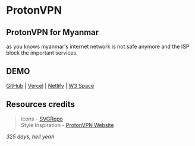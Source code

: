 # ProtonVPN
## ProtonVPN for Myanmar
as you knows myanmar's internet network is not safe anymore and the ISP block the important services.

## DEMO
[GitHub](https://ppzh0.github.io/protonvpn) |
[Vercel](https://protonvpn.vercel.app/) |
[Netlify](https://protonpvn.netlify.app) |
[W3 Space](https://ppzh0.w3spaces.com) 

## Resources credits

> icons - [SVGRepo](https:://www.svgrepo.com)  
> Style Inspiration - [ProtonVPN Website](https://protonvpn.com)

*325 days, hell yeah*
